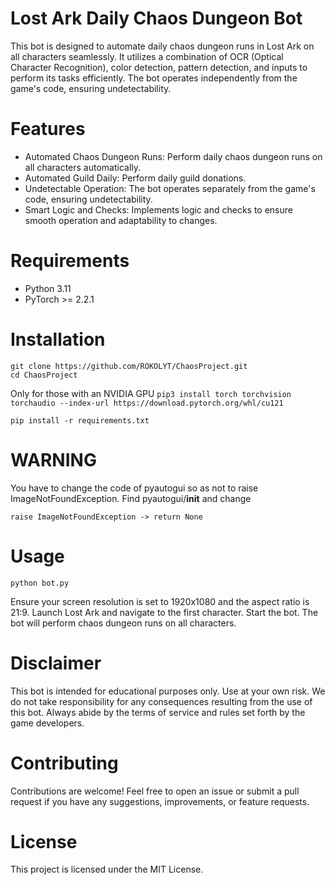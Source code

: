 # Lost Ark Daily Chaos Dungeon Bot

This bot is designed to automate daily chaos dungeon runs in Lost Ark on all characters seamlessly. It utilizes a combination of OCR (Optical Character Recognition), color detection, pattern detection, and inputs to perform its tasks efficiently. The bot operates independently from the game's code, ensuring undetectability.
# Features

+ Automated Chaos Dungeon Runs: Perform daily chaos dungeon runs on all characters automatically.
+ Automated Guild Daily: Perform daily guild donations.
+ Undetectable Operation: The bot operates separately from the game's code, ensuring undetectability.
+ Smart Logic and Checks: Implements logic and checks to ensure smooth operation and adaptability to changes.

# Requirements

+ Python 3.11
+ PyTorch >= 2.2.1

# Installation

```
git clone https://github.com/ROKOLYT/ChaosProject.git
cd ChaosProject
```
Only for those with an NVIDIA GPU ```pip3 install torch torchvision torchaudio --index-url https://download.pytorch.org/whl/cu121```
```
pip install -r requirements.txt
```

# WARNING
You have to change the code of pyautogui so as not to raise ImageNotFoundException.
Find pyautogui/__init__ and change

    raise ImageNotFoundException -> return None
    
# Usage
```
python bot.py
```
Ensure your screen resolution is set to 1920x1080 and the aspect ratio is 21:9.
Launch Lost Ark and navigate to the first character.
Start the bot.
The bot will perform chaos dungeon runs on all characters.

# Disclaimer

This bot is intended for educational purposes only. Use at your own risk. We do not take responsibility for any consequences resulting from the use of this bot. Always abide by the terms of service and rules set forth by the game developers.
# Contributing

Contributions are welcome! Feel free to open an issue or submit a pull request if you have any suggestions, improvements, or feature requests.
# License

This project is licensed under the MIT License.
